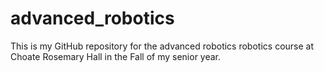 # advanced_robotics
This is my GitHub repository for the advanced robotics robotics course at Choate Rosemary Hall in the Fall of my senior year.